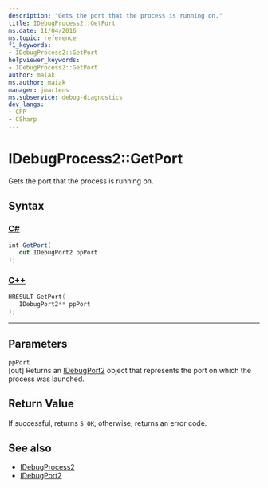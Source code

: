 ```yaml
---
description: "Gets the port that the process is running on."
title: IDebugProcess2::GetPort
ms.date: 11/04/2016
ms.topic: reference
f1_keywords:
- IDebugProcess2::GetPort
helpviewer_keywords:
- IDebugProcess2::GetPort
author: maiak
ms.author: maiak
manager: jmartens
ms.subservice: debug-diagnostics
dev_langs:
- CPP
- CSharp
---
```

# IDebugProcess2::GetPort

Gets the port that the process is running on.

## Syntax

### [C#](#tab/csharp)
```csharp
int GetPort( 
   out IDebugPort2 ppPort
);
```
### [C++](#tab/cpp)
```cpp
HRESULT GetPort( 
   IDebugPort2** ppPort
);
```
---

## Parameters
`ppPort`\
[out] Returns an [IDebugPort2](../../../extensibility/debugger/reference/idebugport2.md) object that represents the port on which the process was launched.

## Return Value
 If successful, returns `S_OK`; otherwise, returns an error code.

## See also
- [IDebugProcess2](../../../extensibility/debugger/reference/idebugprocess2.md)
- [IDebugPort2](../../../extensibility/debugger/reference/idebugport2.md)
